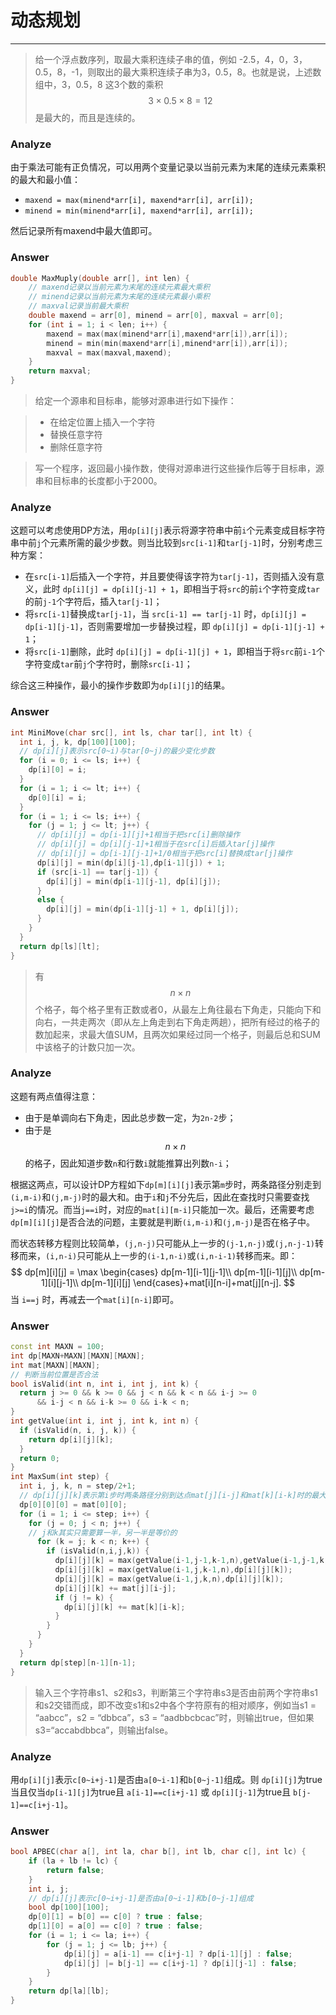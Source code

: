 # 动态规划

---

<!--sec data-title="最大乘积子串" data-id="dp_0" data-show=true ces-->

> 给一个浮点数序列，取最大乘积连续子串的值，例如 -2.5，4，0，3，0.5，8，-1，则取出的最大乘积连续子串为3，0.5，8。也就是说，上述数组中，3，0.5，8 这3个数的乘积 $$3 \times 0.5\times 8 = 12$$ 是最大的，而且是连续的。

### Analyze
由于乘法可能有正负情况，可以用两个变量记录以当前元素为末尾的连续元素乘积的最大和最小值：

* `maxend = max(minend*arr[i], maxend*arr[i], arr[i]);`
* `minend = min(minend*arr[i], maxend*arr[i], arr[i]);`

然后记录所有maxend中最大值即可。

### Answer
```c
double MaxMuply(double arr[], int len) {
    // maxend记录以当前元素为末尾的连续元素最大乘积
    // minend记录以当前元素为末尾的连续元素最小乘积
    // maxval记录当前最大乘积
    double maxend = arr[0], minend = arr[0], maxval = arr[0];
    for (int i = 1; i < len; i++) {
        maxend = max(max(minend*arr[i],maxend*arr[i]),arr[i]);
        minend = min(min(maxend*arr[i],minend*arr[i]),arr[i]);
        maxval = max(maxval,maxend);
    }
    return maxval;
}
```

<!--endsec-->

<!--sec data-title="最少变换问题" data-id="dp_1" data-show=true ces-->

> 给定一个源串和目标串，能够对源串进行如下操作： 

> * 在给定位置上插入一个字符 
> * 替换任意字符 
> * 删除任意字符

> 写一个程序，返回最小操作数，使得对源串进行这些操作后等于目标串，源串和目标串的长度都小于2000。

### Analyze
这题可以考虑使用DP方法，用`dp[i][j]`表示将源字符串中前`i`个元素变成目标字符串中前`j`个元素所需的最少步数。则当比较到`src[i-1]`和`tar[j-1]`时，分别考虑三种方案：

* 在`src[i-1]`后插入一个字符，并且要使得该字符为`tar[j-1]`，否则插入没有意义，此时 `dp[i][j] = dp[i][j-1] + 1`，即相当于将`src`的前`i`个字符变成`tar`的前`j-1`个字符后，插入`tar[j-1]`；
* 将`src[i-1]`替换成`tar[j-1]`，当 `src[i-1] == tar[j-1]` 时，`dp[i][j] = dp[i-1][j-1]`，否则需要增加一步替换过程，即 `dp[i][j] = dp[i-1][j-1] + 1`；
* 将`src[i-1]`删除，此时 `dp[i][j] = dp[i-1][j] + 1`，即相当于将`src`前`i-1`个字符变成`tar`前`j`个字符时，删除`src[i-1]`；

综合这三种操作，最小的操作步数即为`dp[i][j]`的结果。

### Answer
```c++
int MiniMove(char src[], int ls, char tar[], int lt) {
  int i, j, k, dp[100][100];
  // dp[i][j]表示src[0~i)与tar[0~j)的最少变化步数
  for (i = 0; i <= ls; i++) {
    dp[i][0] = i;
  }
  for (i = 1; i <= lt; i++) {
    dp[0][i] = i;
  }
  for (i = 1; i <= ls; i++) {
    for (j = 1; j <= lt; j++) {
      // dp[i][j] = dp[i-1][j]+1相当于把src[i]删除操作
      // dp[i][j] = dp[i][j-1]+1相当于在src[i]后插入tar[j]操作
      // dp[i][j] = dp[i-1][j-1]+1/0相当于把src[i]替换成tar[j]操作
      dp[i][j] = min(dp[i][j-1],dp[i-1][j]) + 1;
      if (src[i-1] == tar[j-1]) {
        dp[i][j] = min(dp[i-1][j-1], dp[i][j]);
      }
      else {
        dp[i][j] = min(dp[i-1][j-1] + 1, dp[i][j]);
      }
    }
  }
  return dp[ls][lt];
}
```


<!--endsec-->

<!--sec data-title="最大乘积子串" data-id="dp_2" data-show=true ces-->

> 有 $$n\times n$$ 个格子，每个格子里有正数或者0，从最左上角往最右下角走，只能向下和向右，一共走两次（即从左上角走到右下角走两趟），把所有经过的格子的数加起来，求最大值SUM，且两次如果经过同一个格子，则最后总和SUM中该格子的计数只加一次。

### Analyze
这题有两点值得注意：

* 由于是单调向右下角走，因此总步数一定，为`2n-2`步；
* 由于是 $$n\times n$$ 的格子，因此知道步数`n`和行数`i`就能推算出列数`n-i`；

根据这两点，可以设计DP方程如下`dp[m][i][j]`表示第`m`步时，两条路径分别走到`(i,m-i)`和`(j,m-j)`时的最大和。由于`i`和`j`不分先后，因此在查找时只需要查找`j>=i`的情况。而当`j==i`时，对应的`mat[i][m-i]`只能加一次。最后，还需要考虑`dp[m][i][j]`是否合法的问题，主要就是判断`(i,m-i)`和`(j,m-j)`是否在格子中。

而状态转移方程则比较简单，`(j,n-j)`只可能从上一步的`(j-1,n-j)`或`(j,n-j-1)`转移而来，`(i,n-i)`只可能从上一步的`(i-1,n-i)`或`(i,n-i-1)`转移而来。即：
$$
dp[m][i][j] = \max
\begin{cases}
dp[m-1][i-1][j-1]\\
dp[m-1][i-1][j]\\
dp[m-1][i][j-1]\\
dp[m-1][i][j]
\end{cases}+mat[i][n-i]+mat[j][n-j].
$$
当 `i==j` 时，再减去一个`mat[i][n-i]`即可。

### Answer
```c++
const int MAXN = 100;
int dp[MAXN+MAXN][MAXN][MAXN];
int mat[MAXN][MAXN];
// 判断当前位置是否合法
bool isValid(int n, int i, int j, int k) {
  return j >= 0 && k >= 0 && j < n && k < n && i-j >= 0
      && i-j < n && i-k >= 0 && i-k < n;
}
int getValue(int i, int j, int k, int n) {
  if (isValid(n, i, j, k)) {
    return dp[i][j][k];
  }
  return 0;
}
int MaxSum(int step) {
  int i, j, k, n = step/2+1;
  // dp[i][j][k]表示第i步时两条路径分别到达点mat[j][i-j]和mat[k][i-k]时的最大值
  dp[0][0][0] = mat[0][0];
  for (i = 1; i <= step; i++) {
    for (j = 0; j < n; j++) {
    // j和k其实只需要算一半，另一半是等价的
      for (k = j; k < n; k++) {
        if (isValid(n,i,j,k)) {
          dp[i][j][k] = max(getValue(i-1,j-1,k-1,n),getValue(i-1,j-1,k,n));
          dp[i][j][k] = max(getValue(i-1,j,k-1,n),dp[i][j][k]);
          dp[i][j][k] = max(getValue(i-1,j,k,n),dp[i][j][k]);
          dp[i][j][k] += mat[j][i-j];
          if (j != k) {
            dp[i][j][k] += mat[k][i-k];
          }
        }
      }
    }
  }
  return dp[step][n-1][n-1];
}
```

<!--endsec-->

<!--sec data-title="判断字符串是否交错" data-id="dp_3" data-show=true ces-->

> 输入三个字符串s1、s2和s3，判断第三个字符串s3是否由前两个字符串s1和s2交错而成，即不改变s1和s2中各个字符原有的相对顺序，例如当s1 = “aabcc”，s2 = “dbbca”，s3 = “aadbbcbcac”时，则输出true，但如果s3=“accabdbbca”，则输出false。

### Analyze
用`dp[i][j]`表示`c[0~i+j-1]`是否由`a[0~i-1]`和`b[0~j-1]`组成。则
`dp[i][j]`为true当且仅当`dp[i-1][j]`为true且 `a[i-1]==c[i+j-1]` 或 `dp[i][j-1]`为true且 `b[j-1]==c[i+j-1]`。

### Answer
```c++
bool APBEC(char a[], int la, char b[], int lb, char c[], int lc) {
    if (la + lb != lc) {
        return false;
    }
    int i, j;
    // dp[i][j]表示c[0~i+j-1]是否由a[0~i-1]和b[0~j-1]组成
    bool dp[100][100];
    dp[0][1] = b[0] == c[0] ? true : false;
    dp[1][0] = a[0] == c[0] ? true : false;
    for (i = 1; i <= la; i++) {
        for (j = 1; j <= lb; j++) {
            dp[i][j] = a[i-1] == c[i+j-1] ? dp[i-1][j] : false;
            dp[i][j] |= b[j-1] == c[i+j-1] ? dp[i][j-1] : false;
        }
    }
    return dp[la][lb];
}
```

<!--endsec-->
